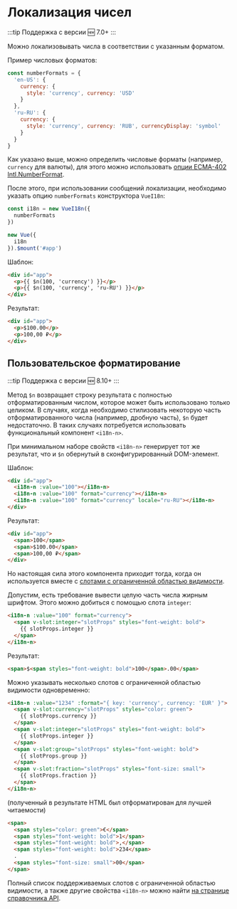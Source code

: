 # Локализация чисел

:::tip Поддержка с версии
:new: 7.0+
:::

Можно локализовывать числа в соответствии с указанным форматом.

Пример числовых форматов:

```js
const numberFormats = {
  'en-US': {
    currency: {
      style: 'currency', currency: 'USD'
    }
  },
  'ru-RU': {
    currency: {
      style: 'currency', currency: 'RUB', currencyDisplay: 'symbol'
    }
  }
}
```

Как указано выше, можно определить числовые форматы (например, `currency` для валюты), для этого можно использовать [опции ECMA-402 Intl.NumberFormat](https://developer.mozilla.org/en-US/docs/Web/JavaScript/Reference/Global_Objects/NumberFormat).

После этого, при использовании сообщений локализации, необходимо указать опцию `numberFormats` конструктора `VueI18n`:

```js
const i18n = new VueI18n({
  numberFormats
})

new Vue({
  i18n
}).$mount('#app')
```

Шаблон:

```html
<div id="app">
  <p>{{ $n(100, 'currency') }}</p>
  <p>{{ $n(100, 'currency', 'ru-RU') }}</p>
</div>
```


Результат:

```html
<div id="app">
  <p>$100.00</p>
  <p>100,00 ₽</p>
</div>
```

## Пользовательское форматирование

:::tip Поддержка с версии
:new: 8.10+
:::

Метод `$n` возвращает строку результата с полностью отформатированным числом, которое может быть использовано только целиком. В случаях, когда необходимо стилизовать некоторую часть отформатированного числа (например, дробную часть), `$n` будет недостаточно. В таких случаях потребуется использовать функциональный компонент `<i18n-n>`.

При минимальном наборе свойств `<i18n-n>` генерирует тот же результат, что и `$n` обернутый в сконфигурированный DOM-элемент.

Шаблон:

```html
<div id="app">
  <i18n-n :value="100"></i18n-n>
  <i18n-n :value="100" format="currency"></i18n-n>
  <i18n-n :value="100" format="currency" locale="ru-RU"></i18n-n>
</div>
```

Результат:

```html
<div id="app">
  <span>100</span>
  <span>$100.00</span>
  <span>100,00 ₽</span>
</div>
```

Но настоящая сила этого компонента приходит тогда, когда он используется вместе с [слотами с ограниченной областью видимости](https://ru.vuejs.org/v2/guide/components-slots.html#%D0%A1%D0%BB%D0%BE%D1%82%D1%8B-%D1%81-%D0%BE%D0%B3%D1%80%D0%B0%D0%BD%D0%B8%D1%87%D0%B5%D0%BD%D0%BD%D0%BE%D0%B9-%D0%BE%D0%B1%D0%BB%D0%B0%D1%81%D1%82%D1%8C%D1%8E-%D0%B2%D0%B8%D0%B4%D0%B8%D0%BC%D0%BE%D1%81%D1%82%D0%B8).

Допустим, есть требование вывести целую часть числа жирным шрифтом. Этого можно добиться с помощью слота `integer`:

```html
<i18n-n :value="100" format="currency">
  <span v-slot:integer="slotProps" styles="font-weight: bold">
    {{ slotProps.integer }}
  </span>
</i18n-n>
```

Результат:

```html
<span>$<span styles="font-weight: bold">100</span>.00</span>
```

Можно указывать несколько слотов с ограниченной областью видимости одновременно:

```html
<i18n-n :value="1234" :format="{ key: 'currency', currency: 'EUR' }">
  <span v-slot:currency="slotProps" styles="color: green">
    {{ slotProps.currency }}
  </span>
  <span v-slot:integer="slotProps" styles="font-weight: bold">
    {{ slotProps.integer }}
  </span>
  <span v-slot:group="slotProps" styles="font-weight: bold">
    {{ slotProps.group }}
  </span>
  <span v-slot:fraction="slotProps" styles="font-size: small">
    {{ slotProps.fraction }}
  </span>
</i18n-n>
```

(полученный в результате HTML был отформатирован для лучшей читаемости)

```html
<span>
  <span styles="color: green">€</span>
  <span styles="font-weight: bold">1</span>
  <span styles="font-weight: bold">,</span>
  <span styles="font-weight: bold">234</span>
  .
  <span styles="font-size: small">00</span>
</span>
```

Полный список поддерживаемых слотов с ограниченной областью видимости, а также другие свойства `<i18n-n>` можно найти [на странице справочника API](../api/readme.md#i18n-n-functional-component).
